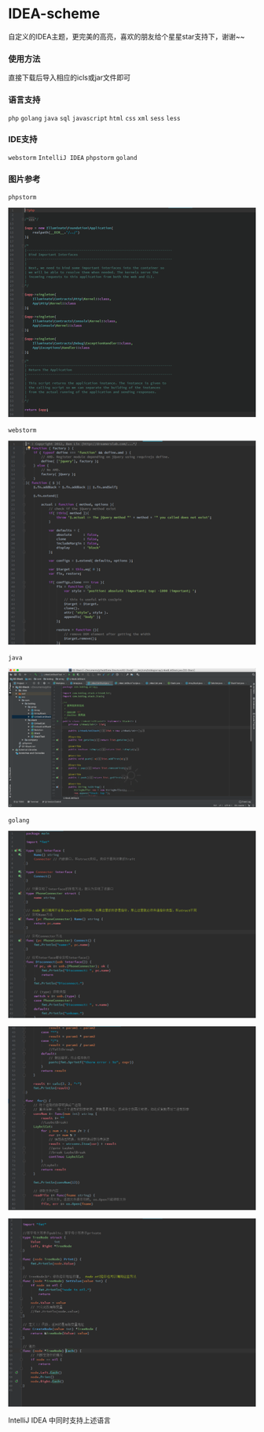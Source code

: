 # IDEA-scheme
自定义的IDEA主题，更完美的高亮，喜欢的朋友给个星星star支持下，谢谢~~

### 使用方法
  直接下载后导入相应的icls或jar文件即可
  
### 语言支持 
  `php` `golang` `java` `sql` `javascript` `html` `css` `xml` `sess` `less`
  
### IDE支持
   `webstorm` `IntelliJ IDEA` `phpstorm` `goland`

### 图片参考

`phpstorm`

![](./image/php.png)

`webstorm`

![](./image/js.png)

`java`

![](./image/java.png)

`golang`

![](./image/01.png)

![](./image/02.png)

![](./image/03.png)

IntelliJ IDEA 中同时支持上述语言
